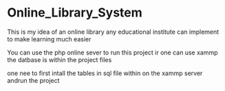# Online_Library_System
 This is my idea of an online library any educational institute can implement to make learning much easier

 You can use the php online sever to run this project ir one can use xammp the datbase is within the project files

 one nee to first intall the tables in sql file within on the xammp server andrun the project
 

